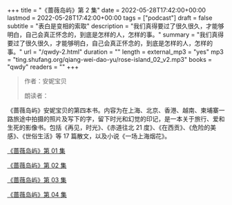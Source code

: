 +++
title = "《蔷薇岛屿》第 2 集"
date = 2022-05-28T17:42:00+00:00
lastmod = 2022-05-28T17:42:00+00:00
tags = ["podcast"]
draft = false
subtitle = "表白是变相的索取"
description = "我们真得要过了很久很久，才能够明白，自己会真正怀念的，到底是怎样的人，怎样的事。"
summary = "我们真得要过了很久很久，才能够明白，自己会真正怀念的，到底是怎样的人，怎样的事。"
url = "/qwdy-2.html"
duration = ""
length = 
external_mp3 = "yes"
mp3 = "ting.shufang.org/qiang-wei-dao-yu/rose-island_02_v2.mp3"
books = "qwdy"
readers = ""
+++

> 作者：安妮宝贝
>
> 朗读者：

《蔷薇岛屿》安妮宝贝的第四本书。内容为在上海、北京、香港、越南、柬埔寨一路旅途中拍摄的照片及写下的字，留下时光和幻觉的印记，是一本关于旅行、爱和生死的影像书。包括《再见，时光》、《赤道往北 21 度》、《在西贡》、《危险的美感》、《世俗生活》等 17 篇散文，以及小说《一场上海烟花》。

[《蔷薇岛屿》第 01 集](./qwdy-1.html)

[《蔷薇岛屿》第 02 集](./qwdy-2.html)

[《蔷薇岛屿》第 03 集](./qwdy-3.html)

[《蔷薇岛屿》第 04 集](./qwdy-4.html)
